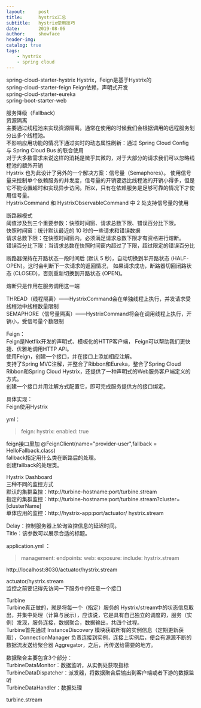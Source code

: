 ```yaml
---
layout:     post
title:      hystrix汇总
subtitle:   hystrix使用技巧
date:       2019-08-06
author:     showface
header-img: 
catalog: true
tags:
    - hystrix
    - spring cloud
---
```


>

spring-cloud-starter-hystrix      Hystrix，Feign是基于Hystrix的  
spring-cloud-starter-feign   Feign依赖，声明式开发  
spring-cloud-starter-eureka  
spring-boot-starter-web  
  
服务降级（Fallback）  
资源隔离  
主要通过线程池来实现资源隔离。通常在使用的时候我们会根据调用的远程服务划分出多个线程池。  
不影响应用功能的情况下通过实时的动态属性刷新：通过 Spring Cloud Config 与 Spring Cloud Bus 的联合使用  
对于大多数需求来说这样的消耗是微乎其微的，对于大部分的请求我们可以忽略线程池的额外开销  
Hystrix 也为此设计了另外的一个解决方案：信号量（Semaphores）。
使用信号量来控制单个依赖服务的并发度，信号量的开销要远比线程池的开销小得多，但是它不能设置超时和实现异步访问。所以，只有在依赖服务是足够可靠的情况下才使用信号量。  
HystrixCommand 和 HystrixObservableCommand 中 2 处支持信号量的使用  
  
断路器模式  
阈值涉及到三个重要参数：快照时间窗、请求总数下限、错误百分比下限。  
快照时间窗：统计默认最近的 10 秒的一些请求和错误数据  
请求总数下限：在快照时间窗内，必须满足请求总数下限才有资格进行熔断。  
错误百分比下限：当请求总数在快照时间窗内超过了下限，超过限定的错误百分比  

断路器保持在开路状态一段时间后 (默认 5 秒)，自动切换到半开路状态 (HALF-OPEN)。这时会判断下一次请求的返回情况，
如果请求成功，断路器切回闭路状态 (CLOSED)，否则重新切换到开路状态 (OPEN)。  

熔断只是作用在服务调用这一端  

THREAD（线程隔离）——HystrixCommand会在单独线程上执行，并发请求受线程池中线程数量限制  
SEMAPHORE（信号量隔离）——HystrixCommand将会在调用线程上执行，开销小，受信号量个数限制  

Feign：  
Feign是Netflix开发的声明式、模板化的HTTP客户端， Feign可以帮助我们更快捷、优雅地调用HTTP API。  
使用Feign，创建一个接口，并在接口上添加相应注解。  
支持了Spring MVC注解，并整合了Ribbon和Eureka，整合了Spring Cloud Ribbon和Spring Cloud Hystrix，还提供了一种声明式的Web服务客户端定义的方式。  
创建一个接口并用注解方式配置它，即可完成服务提供方的接口绑定。  


具体实现：  
Feign使用Hystrix  

yml：
>feign:
  hystrix:
    enabled: true


feign接口里加
@FeignClient(name="provider-user",fallback = HelloFallback.class)   		
fallback指定用什么类在断路后的处理。  
创建fallback的处理类。  

Hystrix Dashboard  
三种不同的监控方式  
默认的集群监控：http://turbine-hostname:port/turbine.stream   
指定的集群监控：http://turbine-hostname:port/turbine.stream?cluster=[clusterName]   
单体应用的监控：http://hystrix-app:port/actuator/ hystrix.stream  

Delay：控制服务器上轮询监控信息的延迟时间。  
Title：该参数可以展示合适的标题。  

application.yml ：
>management:
  endpoints:
    web:
      exposure:
        include: hystrix.stream


http://localhost:8030/actuator/hystrix.stream  

actuator/hystrix.stream  
监控之前要记得先访问一下服务中的任意一个接口  
  
Turbine  
Turbine真正做的，就是将每一个（指定）服务的 Hystrix/stream中的状态信息取出，并集中处理（计算与展示），应该说，它是具有自己独立的调度的，服务（实例）发现，服务连接，数据聚合，数据输出，共四个过程。  
Turbine首先通过 InstanceDiscovery 模块获取所有的实例信息（定期更新获取），ConnectionManager 负责连接到实例，连接上实例后，便会有源源不断的数据流发送给聚合器 Aggregator，之后，再传送给需要的地方。  

数据聚合主要包含3个部分：  
TurbineDataMonitor：数据监听，从实例处获取指标  
TurbineDataDispatcher：派发器，将数据聚合后输出到客户端或者下游的数据监听  
TurbineDataHandler：数据处理  

turbine.stream  

